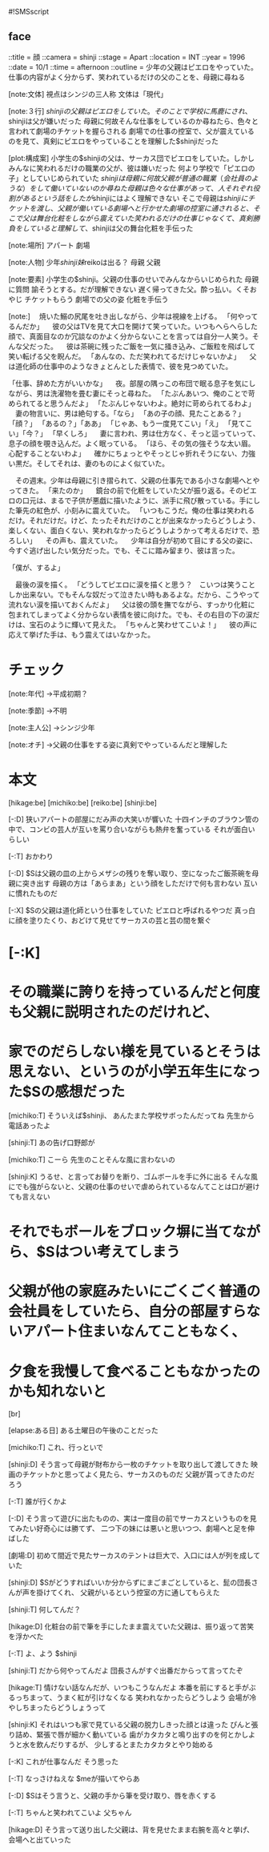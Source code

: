 #!SMSscript

## face

::title = 顔
::camera = shinji
::stage = Apart
::location = INT
::year = 1996
::date = 10/1
::time = afternoon
::outline = 少年の父親はピエロをやっていた。仕事の内容がよく分からず、笑われているだけの父のことを、母親に尋ねる

[note:文体]
視点はシンジの三人称
文体は「現代」

[note:３行]
$shinjiの父親はピエロをしていた。そのことで学校に馬鹿にされ、$shinjiは父が嫌いだった
母親に何故そんな仕事をしているのか尋ねたら、色々と言われて劇場のチケットを握らされる
劇場での仕事の控室で、父が震えているのを見て、真剣にピエロをやっていることを理解した$shinjiだった

[plot:構成案]
小学生の$shinjiの父は、サーカス団でピエロをしていた。しかしみんなに笑われるだけの職業の父が、彼は嫌いだった
何より学校で「ピエロの子」としていじめられていた
$shinjiは母親に何故父親が普通の職業（会社員のような）をして働いていないのか尋ねた
母親は色々な仕事があって、人それぞれ役割があるという話をしたが$shinjiにはよく理解できない
そこで母親は$shinjiにチケットを渡し、父親が働いている劇場へと行かせた
劇場の控室に通されると、そこで父は舞台化粧をしながら震えていた
笑われるだけの仕事じゃなくて、真剣勝負をしていると理解して、$shinjiは父の舞台化粧を手伝った

[note:場所]
アパート
劇場

[note:人物]
少年$shinji
妹$reikoは出る？
母親
父親

[note:要素]
小学生の$shinji。父親の仕事のせいでみんなからいじめられた
母親に質問
諭そうとする。だが理解できない
遅く帰ってきた父。酔っ払い。くそおやじ
チケットもらう
劇場での父の姿
化粧を手伝う

[note:]
　焼いた鰯の尻尾を吐き出しながら、少年は視線を上げる。
「何やってるんだか」
　彼の父はTVを見て大口を開けて笑っていた。いつもへらへらした顔で、真面目なのか冗談なのかよく分からないことを言っては自分一人笑う。そんな父だった。
　彼は茶碗に残ったご飯を一気に掻き込み、ご飯粒を飛ばして笑い転げる父を睨んだ。
「あんなの、ただ笑われてるだけじゃないかよ」
　父は道化師の仕事中のようなきょとんとした表情で、彼を見つめていた。

「仕事、辞めた方がいいかな」
　夜。部屋の隅っこの布団で眠る息子を気にしながら、男は洗濯物を畳む妻にそっと尋ねた。
「たぶんあいつ、俺のことで苛められてると思うんだよ」
「たぶんじゃないわよ。絶対に苛められてるわよ」
　妻の物言いに、男は絶句する。「なら」
「あの子の顔、見たことある？」
「顔？」
「あるの？」「ああ」
「じゃあ、もう一度見てこい」「え」
「見てこい」「今？」
「早くしろ」
　妻に言われ、男は仕方なく、そっと這っていって、息子の顔を覗き込んだ。よく眠っている。
「ほら、その気の強そうな太い眉。心配することないわよ」
　確かにちょっとやそっとじゃ折れそうにない、力強い黒だ。そしてそれは、妻のものによく似ていた。

　その週末。少年は母親に引き摺られて、父親の仕事先である小さな劇場へとやってきた。
「来たのか」
　鏡台の前で化粧をしていた父が振り返る。そのピエロの口元は、まるで子供が悪戯に描いたように、派手に飛び散っている。手にした筆先の紅色が、小刻みに震えていた。
「いつもこうだ。俺の仕事は笑われるだけ。それだけだ。けど、たったそれだけのことが出来なかったらどうしよう、楽しくない、面白くない、笑われなかったらどうしようかって考えるだけで、恐ろしい」
　その声も、震えていた。
　少年は自分が初めて目にする父の姿に、今すぐ逃げ出したい気分だった。でも、そこに踏み留まり、彼は言った。

「僕が、するよ」

　最後の涙を描く。
「どうしてピエロに涙を描くと思う？　こいつは笑うことしか出来ない。でもそんな奴だって泣きたい時もあるよな。だから、こうやって流れない涙を描いておくんだよ」
　父は彼の頭を撫でながら、すっかり化粧に包まれてしまってよく分からない表情を彼に向けた。でも、その右目の下の涙だけは、宝石のように輝いて見えた。
「ちゃんと笑わせてこいよ！」
　彼の声に応えて挙げた手は、もう震えてはいなかった。

# チェック

[note:年代]
→平成初期？

[note:季節]
→不明

[note:主人公]
→シンジ少年

[note:オチ]
→父親の仕事をする姿に真剣でやっているんだと理解した

# 本文

[hikage:be]
[michiko:be]
[reiko:be]
[shinji:be]

[-:D]
狭いアパートの部屋にだみ声の大笑いが響いた
十四インチのブラウン管の中で、コンビの芸人が互いを罵り合いながらも熱弁を奮っている
それが面白いらしい

[-:T]
おかわり

[-:D]
$Sは父親の皿の上からメザシの残りを奪い取り、空になったご飯茶碗を母親に突き出す
母親の方は「あらまあ」という顔をしただけで何も言わない
互いに慣れたものだ

[-:X]
$Sの父親は道化師という仕事をしていた
ピエロと呼ばれるやつだ
真っ白に顔を塗りたくり、おどけて見せてサーカスの芸と芸の間を繋ぐ

# [-:K]
# その職業に誇りを持っているんだと何度も父親に説明されたのだけれど、
# 家でのだらしない様を見ているとそうは思えない、というのが小学五年生になった$Sの感想だった

[michiko:T]
そういえば$shinji、
あんたまた学校サボったんだってね
先生から電話あったよ

[shinji:T]
あの告げ口野郎が

[michiko:T]
こーら
先生のことそんな風に言わないの

[shinji:K]
うるせ、と言ってお替りを断り、ゴムボールを手に外に出る
そんな風にでも強がらないと、父親の仕事のせいで虐められているなんてことは口が避けても言えない
# それでもボールをブロック塀に当てながら、$Sはつい考えてしまう
# 父親が他の家庭みたいにごくごく普通の会社員をしていたら、自分の部屋すらないアパート住まいなんてこともなく、
# 夕食を我慢して食べることもなかったのかも知れないと

[br]

[elapse:ある日]
ある土曜日の午後のことだった

[michiko:T]
これ、行っといで

[shinji:D]
そう言って母親が財布から一枚のチケットを取り出して渡してきた
映画のチケットかと思ってよく見たら、サーカスのものだ
父親が貰ってきたのだろう

[-:T]
誰が行くかよ

[-:D]
そう言って遊びに出たものの、実は一度目の前でサーカスというものを見てみたい好奇心には勝てず、
二つ下の妹には悪いと思いつつ、劇場へと足を伸ばした

[劇場:D]
初めて間近で見たサーカスのテントは巨大で、入口には人が列を成していた

[shinji:D]
$Sがどうすればいいか分からずにまごまごとしていると、髭の団長さんが声を掛けてくれ、
父親がいるという控室の方に通してもらえた

[shinji:T]
何してんだ？

[hikage:D]
化粧台の前で筆を手にしたまま震えていた父親は、振り返って苦笑を浮かべた

[-:T]
よ、よう
$shinji

[shinji:T]
だから何やってんだよ
団長さんがすぐ出番だからって言ってたぞ

[hikage:T]
情けない話なんだが、いつもこうなんだよ
本番を前にすると手がぶるっちまって、うまく紅が引けなくなる
笑われなかったらどうしよう
会場が冷やしちまったらどうしょうって

[shinji:K]
それはいつも家で見ている父親の脱力しきった顔とは違った
ぴんと張り詰め、緊張で唇が細かく動いている
歯がカタカタと鳴り出すのを何とかしようと水を飲んだりするが、
少しするとまたカタカタとやり始める

[-:K]
これが仕事なんだ
そう思った

[-:T]
なっさけねえな
$meが描いてやらあ

[-:D]
$Sはそう言うと、父親の手から筆を受け取り、唇を赤くする

[-:T]
ちゃんと笑われてこいよ
父ちゃん

[hikage:D]
そう言って送り出した父親は、背を見せたまま右腕を高々と挙げ、会場へと出ていった
